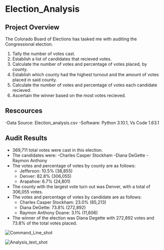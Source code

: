# Election_Analysis

## Project Overview
The Colorado Board of Elections has tasked me with auditing the Congressional election.

 1. Tally the number of votes cast.
 2. Establish a list of candidates that recieved votes.
 3. Calculate the number of votes and percentage of votes placed, by county.
 4. Establish which county had the highest turnout and the amount of votes placed in said county.
 5. Calculate the number of votes and percentage of votes each candidate recieved.
 6. Ascertain the winner based on the most votes recieved.

## Rescources
-Data Source: Election_analysis.csv
-Software: Python 3.10.1, Vs Code 1.63.1

## Audit Results
- 369,711 total votes were cast in this election.
- The candidates were:
  -Charles Casper Stockham
  -Diana DeGette
  -Raymon Anthony
- The votes and percentage of votes by county are as follows:
  - Jefferson: 10.5% (38,855)
  - Denver: 82.8% (306,055)
  - Arapahoe: 6.7% (24,801)
- The county with the largest vote turn out was Denver, with a total of 306,055 votes.
- The votes and percentage of votes by candidate are as follows:
  - Charles Casper Stockham: 23.0% (85,213)  
  - Diana DeGette: 73.8% (272,892)
  - Raymon Anthony Doane: 3.1% (11,606) 
- The winner of the election was Diana Degette with 272,892 votes and 73.8% of the total votes placed. 

![Command_Line_shot](https://user-images.githubusercontent.com/95733724/149895975-a2ea77e0-f6bc-4172-b016-4d7a4dfe7244.png)

![Analysis_text_shot](https://user-images.githubusercontent.com/95733724/149896303-aecc2c14-336f-45ef-9dd8-e64093ae7504.png)
